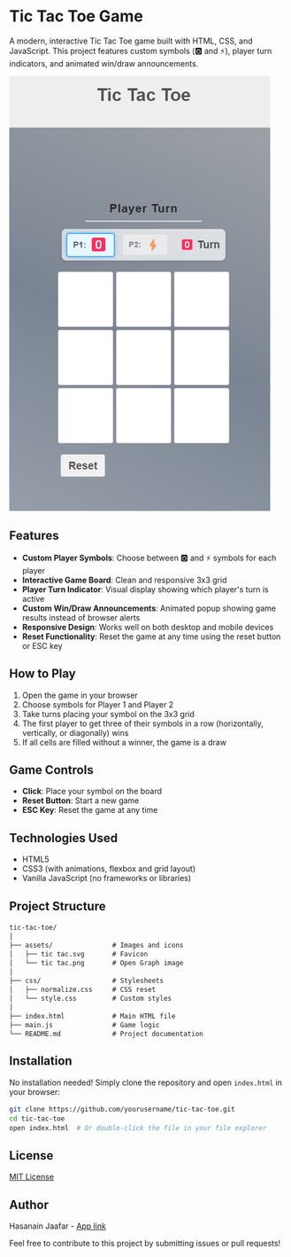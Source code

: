 # Tic Tac Toe Game

A modern, interactive Tic Tac Toe game built with HTML, CSS, and JavaScript. This project features custom symbols (🅾️ and ⚡), player turn indicators, and animated win/draw announcements.

![Tic Tac Toe Game Screenshot](assets/screenshot.png)

## Features

- **Custom Player Symbols**: Choose between 🅾️ and ⚡ symbols for each player
- **Interactive Game Board**: Clean and responsive 3x3 grid
- **Player Turn Indicator**: Visual display showing which player's turn is active
- **Custom Win/Draw Announcements**: Animated popup showing game results instead of browser alerts
- **Responsive Design**: Works well on both desktop and mobile devices
- **Reset Functionality**: Reset the game at any time using the reset button or ESC key

## How to Play

1. Open the game in your browser
2. Choose symbols for Player 1 and Player 2
3. Take turns placing your symbol on the 3x3 grid
4. The first player to get three of their symbols in a row (horizontally, vertically, or diagonally) wins
5. If all cells are filled without a winner, the game is a draw

## Game Controls

- **Click**: Place your symbol on the board
- **Reset Button**: Start a new game
- **ESC Key**: Reset the game at any time

## Technologies Used

- HTML5
- CSS3 (with animations, flexbox and grid layout)
- Vanilla JavaScript (no frameworks or libraries)

## Project Structure

```
tic-tac-toe/
│
├── assets/               # Images and icons
│   ├── tic tac.svg       # Favicon
│   └── tic tac.png       # Open Graph image
│
├── css/                  # Stylesheets
│   ├── normalize.css     # CSS reset
│   └── style.css         # Custom styles
│
├── index.html            # Main HTML file
├── main.js               # Game logic
└── README.md             # Project documentation
```

## Installation

No installation needed! Simply clone the repository and open `index.html` in your browser:

```bash
git clone https://github.com/yourusername/tic-tac-toe.git
cd tic-tac-toe
open index.html  # Or double-click the file in your file explorer
```


## License

[MIT License](LICENSE)

## Author

Hasanain Jaafar - [App link](https://hasanain-jaafar.github.io/Tic-Tac-Toe-JS/)

Feel free to contribute to this project by submitting issues or pull requests!